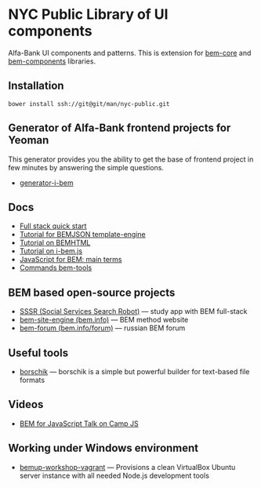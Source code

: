 # NYC Public Library of UI components

Alfa-Bank UI components and patterns. This is extension for [bem-core](http://ru.bem.info/libs/bem-core/v2.5.0/) 
and [bem-components](http://ru.bem.info/libs/bem-components/v2/) libraries.

## Installation

    bower install ssh://git@git/man/nyc-public.git

## Generator of Alfa-Bank frontend projects for Yeoman

This generator provides you the ability to get the base of frontend project in few minutes by answering the simple 
questions.
- [generator-i-bem](https://github.com/verybigman/generator-i-bem.git)

## Docs

- [Full stack quick start](https://en.bem.info/articles/start-with-project-stub/)
- [Tutorial for BEMJSON template-engine](https://en.bem.info/technology/bemjson/current/bemjson/)
- [Tutorial on BEMHTML](https://en.bem.info/libs/bem-core/2.0.0/bemhtml/reference/)
- [Tutorial on i-bem.js](https://en.bem.info/tutorials/bem-js-tutorial/)
- [JavaScript for BEM: main terms](https://en.bem.info/articles/bem-js-main-terms/)
- [Commands bem-tools](https://en.bem.info/tools/bem/bem-tools/commands/)

## BEM based open-source projects

- [SSSR (Social Services Search Robot)](https://github.com/bem/sssr) — study app with BEM full-stack
- [bem-site-engine (bem.info)](https://github.com/bem/bem-site-engine) — BEM method website
- [bem-forum (bem.info/forum)](https://github.com/bem/bem-forum) — russian BEM forum

## Useful tools

- [borschik](https://en.bem.info/tools/optimizers/borschik/) — borschik is a simple but powerful builder for text-based 
file formats

## Videos
- [BEM for JavaScript Talk on Camp JS](https://en.bem.info/talks/campjs-melbourne-2014/)

## Working under Windows environment

- [bemup-workshop-vagrant](https://github.com/dab/bemup-workshop-vagrant/blob/master/README.ru.md) — Provisions a clean 
VirtualBox Ubuntu server instance with all needed Node.js development tools 
